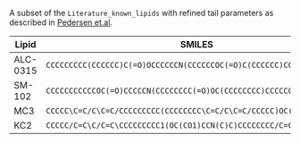 A subset of the `Literature_known_lipids` with refined tail parameters as described in [Pedersen et.al](https://doi.org/10.26434/chemrxiv-2024-8bjrr).

| Lipid                 | SMILES                                                                                                
|-----------------------|----------------------------------------------------------------------------
| ALC-0315              | `CCCCCCCCC(CCCCCC)C(=O)OCCCCCCN(CCCCCCOC(=O)C(CCCCCC)CCCCCCCC)CCCCO`
| SM-102                | `CCCCCCCCCCCOC(=O)CCCCCN(CCCCCCCC(=O)OC(CCCCCCCC)CCCCCCCC)CCO`             
| MC3                   | `CCCCC\C=C/C\C=C/CCCCCCCCC(CCCCCCCC\C=C/C\C=C/CCCCC)OC(=O)CCCN(C)C`                    
| KC2                   | `CCCCC/C=C\C/C=C\CCCCCCCCC1(OC(CO1)CCN(C)C)CCCCCCCC/C=C\C/C=C\CCCCC`                       
